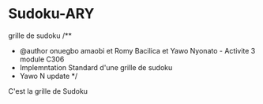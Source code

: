 # Sudoku-ARY
grille de sudoku
/**
 * @author onuegbo amaobi et Romy Bacilica et Yawo Nyonato - Activite 3 module C306
 * Implemntation Standard d'une grille de sudoku
 * Yawo N update
 */





C'est la grille de Sudoku

